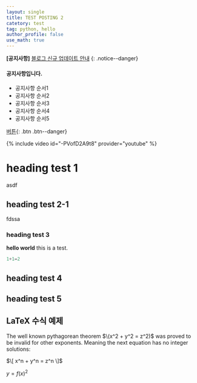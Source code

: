 ```yaml
---
layout: single
title: TEST POSTING 2
catetory: test
tag: python, hello
author_profile: false
use_math: true
---
```


**[공지사항]** [블로그 신규 업데이트 안내](https://nkec.oopy.io/newmaldenkoreanschool)
{: .notice--danger}

<div class="notice--success">
<h4>공지사항입니다.</h4>
<ul>
    <li> 공지사항 순서1</li>
    <li> 공지사항 순서2</li>
    <li> 공지사항 순서3</li>
    <li> 공지사항 순서4</li>
    <li> 공지사항 순서5</li>
</ul>
</div>


[버튼](https://google.com){: .btn .btn--danger}

{% include video id="-PVofD2A9t8" provider="youtube" %}


# heading test 1
asdf
## heading test 2-1
fdssa
### heading test 3

**hello world**
this is a test.

```python
1+1=2
```

## heading test 4

## heading test 5

## LaTeX 수식 예제

The well known pythagorean theorem $\(x^2 + y^2 = z^2)$ was
proved to be invalid for other exponents.
Meaning the next equation has no integer solutions:

$\[ x^n + y^n = z^n \]$

$y = f(x)^2$
